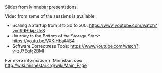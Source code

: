 Slides from Minnebar presentations.

Video from some of the sessions is available:
  * Scaling a Startup from 3 to 30 to 300: https://www.youtube.com/watch?v=nRdHdajzUe8
  * Journey to the Bottom of the Storage Stack: https://youtu.be/VXKiHba04S4
  * Software Correctness Tools: https://www.youtube.com/watch?v=zJ7Eqfg2BMI
  
For more information in Minnebar, see: http://wiki.minnestar.org/wiki/Main_Page
